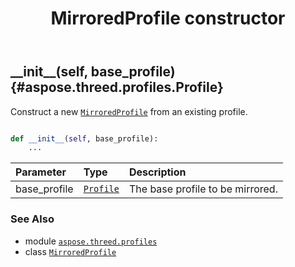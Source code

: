 ﻿---
title: MirroredProfile constructor
second_title: Aspose.3D for Python via .NET API References
description: 
type: docs
weight: 10
url: /python-net/aspose.threed.profiles/mirroredprofile/__init__/
is_root: false
---

## \_\_init\_\_(self, base_profile) {#aspose.threed.profiles.Profile}

Construct a new [`MirroredProfile`](/3d/python-net/aspose.threed.profiles/mirroredprofile) from an existing profile.



```python

def __init__(self, base_profile):
    ...
```


| Parameter | Type | Description |
| :- | :- | :- |
| base_profile | [`Profile`](/3d/python-net/aspose.threed.profiles/profile) | The base profile to be mirrored. |



### See Also
* module [`aspose.threed.profiles`](../../)
* class [`MirroredProfile`](/3d/python-net/aspose.threed.profiles/mirroredprofile)
